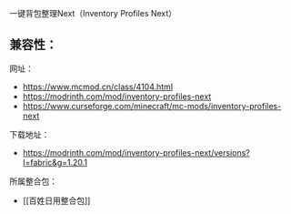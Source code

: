 一键背包整理Next（Inventory Profiles Next）

兼容性：
- 

网址：
- https://www.mcmod.cn/class/4104.html
- https://modrinth.com/mod/inventory-profiles-next
- https://www.curseforge.com/minecraft/mc-mods/inventory-profiles-next

下载地址：
- https://modrinth.com/mod/inventory-profiles-next/versions?l=fabric&g=1.20.1

所属整合包：
- [[百姓日用整合包]]